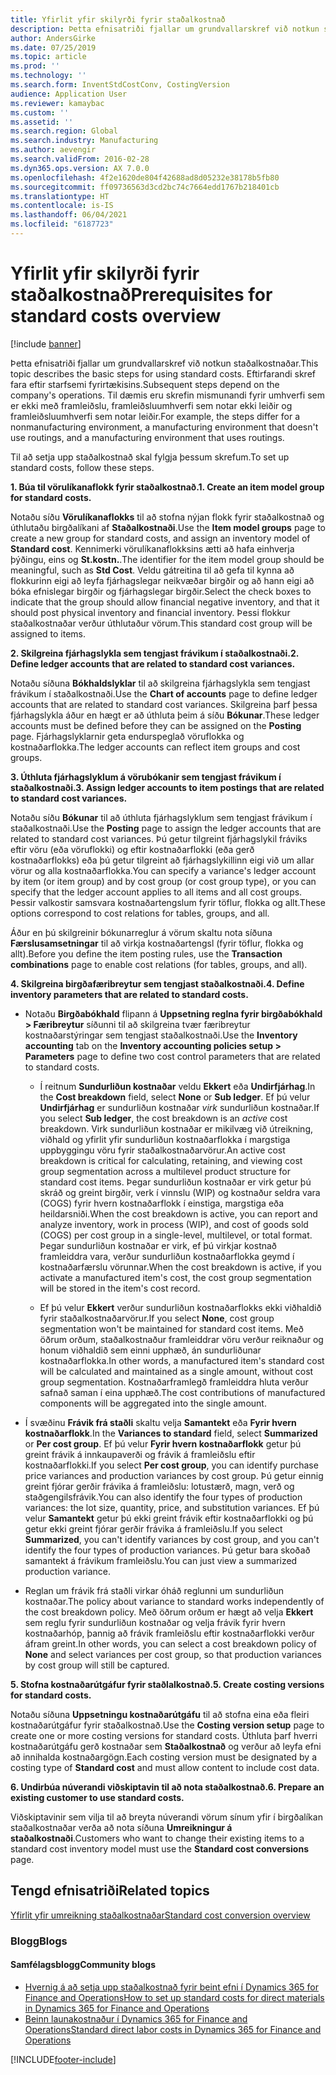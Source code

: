 ```yaml
---
title: Yfirlit yfir skilyrði fyrir staðalkostnað
description: Þetta efnisatriði fjallar um grundvallarskref við notkun staðalkostnaðar.
author: AndersGirke
ms.date: 07/25/2019
ms.topic: article
ms.prod: ''
ms.technology: ''
ms.search.form: InventStdCostConv, CostingVersion
audience: Application User
ms.reviewer: kamaybac
ms.custom: ''
ms.assetid: ''
ms.search.region: Global
ms.search.industry: Manufacturing
ms.author: aevengir
ms.search.validFrom: 2016-02-28
ms.dyn365.ops.version: AX 7.0.0
ms.openlocfilehash: 4f2e1620de804f42688ad8d05232e38178b5fb80
ms.sourcegitcommit: ff09736563d3cd2bc74c7664edd1767b218401cb
ms.translationtype: HT
ms.contentlocale: is-IS
ms.lasthandoff: 06/04/2021
ms.locfileid: "6187723"
---
```

# <a name="prerequisites-for-standard-costs-overview"></a><span data-ttu-id="a78e3-103">Yfirlit yfir skilyrði fyrir staðalkostnað</span><span class="sxs-lookup"><span data-stu-id="a78e3-103">Prerequisites for standard costs overview</span></span>

[!include [banner](../includes/banner.md)]

<span data-ttu-id="a78e3-104">Þetta efnisatriði fjallar um grundvallarskref við notkun staðalkostnaðar.</span><span class="sxs-lookup"><span data-stu-id="a78e3-104">This topic describes the basic steps for using standard costs.</span></span> <span data-ttu-id="a78e3-105">Eftirfarandi skref fara eftir starfsemi fyrirtækisins.</span><span class="sxs-lookup"><span data-stu-id="a78e3-105">Subsequent steps depend on the company's operations.</span></span> <span data-ttu-id="a78e3-106">Til dæmis eru skrefin mismunandi fyrir umhverfi sem er ekki með framleiðslu, framleiðsluumhverfi sem notar ekki leiðir og framleiðsluumhverfi sem notar leiðir.</span><span class="sxs-lookup"><span data-stu-id="a78e3-106">For example, the steps differ for a nonmanufacturing environment, a manufacturing environment that doesn't use routings, and a manufacturing environment that uses routings.</span></span> 

<span data-ttu-id="a78e3-107">Til að setja upp staðalkostnað skal fylgja þessum skrefum.</span><span class="sxs-lookup"><span data-stu-id="a78e3-107">To set up standard costs, follow these steps.</span></span>

<span data-ttu-id="a78e3-108">**1. Búa til vörulíkanaflokk fyrir staðalkostnað.**</span><span class="sxs-lookup"><span data-stu-id="a78e3-108">**1. Create an item model group for standard costs.**</span></span>

<span data-ttu-id="a78e3-109">Notaðu síðu **Vörulíkanaflokks** til að stofna nýjan flokk fyrir staðalkostnað og úthlutaðu birgðalíkani af **Staðalkostnaði**.</span><span class="sxs-lookup"><span data-stu-id="a78e3-109">Use the **Item model groups** page to create a new group for standard costs, and assign an inventory model of **Standard cost**.</span></span> <span data-ttu-id="a78e3-110">Kennimerki vörulíkanaflokksins ætti að hafa einhverja þýðingu, eins og **St.kostn.**.</span><span class="sxs-lookup"><span data-stu-id="a78e3-110">The identifier for the item model group should be meaningful, such as **Std Cost**.</span></span> <span data-ttu-id="a78e3-111">Veldu gátreitina til að gefa til kynna að flokkurinn eigi að leyfa fjárhagslegar neikvæðar birgðir og að hann eigi að bóka efnislegar birgðir og fjárhagslegar birgðir.</span><span class="sxs-lookup"><span data-stu-id="a78e3-111">Select the check boxes to indicate that the group should allow financial negative inventory, and that it should post physical inventory and financial inventory.</span></span> <span data-ttu-id="a78e3-112">Þessi flokkur staðalkostnaðar verður úthlutaður vörum.</span><span class="sxs-lookup"><span data-stu-id="a78e3-112">This standard cost group will be assigned to items.</span></span>

<span data-ttu-id="a78e3-113">**2. Skilgreina fjárhagslykla sem tengjast frávikum í staðalkostnaði.**</span><span class="sxs-lookup"><span data-stu-id="a78e3-113">**2. Define ledger accounts that are related to standard cost variances.**</span></span> 

<span data-ttu-id="a78e3-114">Notaðu síðuna **Bókhaldslyklar** til að skilgreina fjárhagslykla sem tengjast frávikum í staðalkostnaði.</span><span class="sxs-lookup"><span data-stu-id="a78e3-114">Use the **Chart of accounts** page to define ledger accounts that are related to standard cost variances.</span></span> <span data-ttu-id="a78e3-115">Skilgreina þarf þessa fjárhagslykla áður en hægt er að úthluta þeim á síðu **Bókunar**.</span><span class="sxs-lookup"><span data-stu-id="a78e3-115">These ledger accounts must be defined before they can be assigned on the **Posting** page.</span></span> <span data-ttu-id="a78e3-116">Fjárhagslyklarnir geta endurspeglað vöruflokka og kostnaðarflokka.</span><span class="sxs-lookup"><span data-stu-id="a78e3-116">The ledger accounts can reflect item groups and cost groups.</span></span>

<span data-ttu-id="a78e3-117">**3. Úthluta fjárhagslyklum á vörubókanir sem tengjast frávikum í staðalkostnaði.**</span><span class="sxs-lookup"><span data-stu-id="a78e3-117">**3. Assign ledger accounts to item postings that are related to standard cost variances.**</span></span> 

<span data-ttu-id="a78e3-118">Notaðu síðu **Bókunar** til að úthluta fjárhagslyklum sem tengjast frávikum í staðalkostnaði.</span><span class="sxs-lookup"><span data-stu-id="a78e3-118">Use the **Posting** page to assign the ledger accounts that are related to standard cost variances.</span></span> <span data-ttu-id="a78e3-119">Þú getur tilgreint fjárhagslykil fráviks eftir vöru (eða vöruflokki) og eftir kostnaðarflokki (eða gerð kostnaðarflokks) eða þú getur tilgreint að fjárhagslykillinn eigi við um allar vörur og alla kostnaðarflokka.</span><span class="sxs-lookup"><span data-stu-id="a78e3-119">You can specify a variance's ledger account by item (or item group) and by cost group (or cost group type), or you can specify that the ledger account applies to all items and all cost groups.</span></span> <span data-ttu-id="a78e3-120">Þessir valkostir samsvara kostnaðartengslum fyrir töflur, flokka og allt.</span><span class="sxs-lookup"><span data-stu-id="a78e3-120">These options correspond to cost relations for tables, groups, and all.</span></span> 

<span data-ttu-id="a78e3-121">Áður en þú skilgreinir bókunarreglur á vörum skaltu nota síðuna **Færslusamsetningar** til að virkja kostnaðartengsl (fyrir töflur, flokka og allt).</span><span class="sxs-lookup"><span data-stu-id="a78e3-121">Before you define the item posting rules, use the **Transaction combinations** page to enable cost relations (for tables, groups, and all).</span></span>

<span data-ttu-id="a78e3-122">**4. Skilgreina birgðafæribreytur sem tengjast staðalkostnaði.**</span><span class="sxs-lookup"><span data-stu-id="a78e3-122">**4. Define inventory parameters that are related to standard costs.**</span></span> 

-  <span data-ttu-id="a78e3-123">Notaðu **Birgðabókhald** flipann á **Uppsetning reglna fyrir birgðabókhald > Færibreytur** síðunni til að skilgreina tvær færibreytur kostnaðarstýringar sem tengjast staðalkostnaði.</span><span class="sxs-lookup"><span data-stu-id="a78e3-123">Use the **Inventory accounting** tab on the **Inventory accounting policies setup > Parameters** page to define two cost control parameters that are related to standard costs.</span></span>

    -  <span data-ttu-id="a78e3-124">Í reitnum **Sundurliðun kostnaðar** veldu **Ekkert** eða **Undirfjárhag**.</span><span class="sxs-lookup"><span data-stu-id="a78e3-124">In the **Cost breakdown** field, select **None** or **Sub ledger**.</span></span> <span data-ttu-id="a78e3-125">Ef þú velur **Undirfjárhag** er sundurliðun kostnaðar *virk* sundurliðun kostnaðar.</span><span class="sxs-lookup"><span data-stu-id="a78e3-125">If you select **Sub ledger**, the cost breakdown is an *active* cost breakdown.</span></span> <span data-ttu-id="a78e3-126">Virk sundurliðun kostnaðar er mikilvæg við útreikning, viðhald og yfirlit yfir sundurliðun kostnaðarflokka í margstiga uppbyggingu vöru fyrir staðalkostnaðarvörur.</span><span class="sxs-lookup"><span data-stu-id="a78e3-126">An active cost breakdown is critical for calculating, retaining, and viewing cost group segmentation across a multilevel product structure for standard cost items.</span></span> <span data-ttu-id="a78e3-127">Þegar sundurliðun kostnaðar er virk getur þú skráð og greint birgðir, verk í vinnslu (WIP) og kostnaður seldra vara (COGS) fyrir hvern kostnaðarflokk í einstiga, margstiga eða heildarsniði.</span><span class="sxs-lookup"><span data-stu-id="a78e3-127">When the cost breakdown is active, you can report and analyze inventory, work in process (WIP), and cost of goods sold (COGS) per cost group in a single-level, multilevel, or total format.</span></span> <span data-ttu-id="a78e3-128">Þegar sundurliðun kostnaðar er virk, ef þú virkjar kostnað framleiddra vara, verður sundurliðun kostnaðarflokka geymd í kostnaðarfærslu vörunnar.</span><span class="sxs-lookup"><span data-stu-id="a78e3-128">When the cost breakdown is active, if you activate a manufactured item's cost, the cost group segmentation will be stored in the item's cost record.</span></span> 

    -  <span data-ttu-id="a78e3-129">Ef þú velur **Ekkert** verður sundurliðun kostnaðarflokks ekki viðhaldið fyrir staðalkostnaðarvörur.</span><span class="sxs-lookup"><span data-stu-id="a78e3-129">If you select **None**, cost group segmentation won't be maintained for standard cost items.</span></span> <span data-ttu-id="a78e3-130">Með öðrum orðum, staðalkostnaður framleiddrar vöru verður reiknaður og honum viðhaldið sem einni upphæð, án sundurliðunar kostnaðarflokka.</span><span class="sxs-lookup"><span data-stu-id="a78e3-130">In other words, a manufactured item's standard cost will be calculated and maintained as a single amount, without cost group segmentation.</span></span> <span data-ttu-id="a78e3-131">Kostnaðarframlegð framleiddra hluta verður safnað saman í eina upphæð.</span><span class="sxs-lookup"><span data-stu-id="a78e3-131">The cost contributions of manufactured components will be aggregated into the single amount.</span></span>

-  <span data-ttu-id="a78e3-132">Í svæðinu **Frávik frá staðli** skaltu velja **Samantekt** eða **Fyrir hvern kostnaðarflokk**.</span><span class="sxs-lookup"><span data-stu-id="a78e3-132">In the **Variances to standard** field, select **Summarized** or **Per cost group**.</span></span> <span data-ttu-id="a78e3-133">Ef þú velur **Fyrir hvern kostnaðarflokk** getur þú greint frávik á innkaupaverði og frávik á framleiðslu eftir kostnaðarflokki.</span><span class="sxs-lookup"><span data-stu-id="a78e3-133">If you select **Per cost group**, you can identify purchase price variances and production variances by cost group.</span></span> <span data-ttu-id="a78e3-134">Þú getur einnig greint fjórar gerðir frávika á framleiðslu: lotustærð, magn, verð og staðgengilsfrávik.</span><span class="sxs-lookup"><span data-stu-id="a78e3-134">You can also identify the four types of production variances: the lot size, quantity, price, and substitution variances.</span></span> <span data-ttu-id="a78e3-135">Ef þú velur **Samantekt** getur þú ekki greint frávik eftir kostnaðarflokki og þú getur ekki greint fjórar gerðir frávika á framleiðslu.</span><span class="sxs-lookup"><span data-stu-id="a78e3-135">If you select **Summarized**, you can't identify variances by cost group, and you can't identify the four types of production variances.</span></span> <span data-ttu-id="a78e3-136">Þú getur bara skoðað samantekt á frávikum framleiðslu.</span><span class="sxs-lookup"><span data-stu-id="a78e3-136">You can just view a summarized production variance.</span></span>

-  <span data-ttu-id="a78e3-137">Reglan um frávik frá staðli virkar óháð reglunni um sundurliðun kostnaðar.</span><span class="sxs-lookup"><span data-stu-id="a78e3-137">The policy about variance to standard works independently of the cost breakdown policy.</span></span> <span data-ttu-id="a78e3-138">Með öðrum orðum er hægt að velja **Ekkert** sem reglu fyrir sundurliðun kostnaðar og velja frávik fyrir hvern kostnaðarhóp, þannig að frávik framleiðslu eftir kostnaðarflokki verður áfram greint.</span><span class="sxs-lookup"><span data-stu-id="a78e3-138">In other words, you can select a cost breakdown policy of **None** and select variances per cost group, so that production variances by cost group will still be captured.</span></span>

<span data-ttu-id="a78e3-139">**5. Stofna kostnaðarútgáfur fyrir staðlalkostnað.**</span><span class="sxs-lookup"><span data-stu-id="a78e3-139">**5. Create costing versions for standard costs.**</span></span> 

<span data-ttu-id="a78e3-140">Notaðu síðuna **Uppsetningu kostnaðarútgáfu** til að stofna eina eða fleiri kostnaðarútgáfur fyrir staðalkostnað.</span><span class="sxs-lookup"><span data-stu-id="a78e3-140">Use the **Costing version setup** page to create one or more costing versions for standard costs.</span></span> <span data-ttu-id="a78e3-141">Úthluta þarf hverri kostnaðarútgáfu gerð kostnaðar sem **Staðalkostnað** og verður að leyfa efni að innihalda kostnaðargögn.</span><span class="sxs-lookup"><span data-stu-id="a78e3-141">Each costing version must be designated by a costing type of **Standard cost** and must allow content to include cost data.</span></span>

<span data-ttu-id="a78e3-142">**6. Undirbúa núverandi viðskiptavin til að nota staðalkostnað.**</span><span class="sxs-lookup"><span data-stu-id="a78e3-142">**6. Prepare an existing customer to use standard costs.**</span></span> 

<span data-ttu-id="a78e3-143">Viðskiptavinir sem vilja til að breyta núverandi vörum sínum yfir í birgðalíkan staðalkostnaðar verða að nota síðuna **Umreikningur á staðalkostnaði**.</span><span class="sxs-lookup"><span data-stu-id="a78e3-143">Customers who want to change their existing items to a standard cost inventory model must use the **Standard cost conversions** page.</span></span>


## <a name="related-topics"></a><span data-ttu-id="a78e3-144">Tengd efnisatriði</span><span class="sxs-lookup"><span data-stu-id="a78e3-144">Related topics</span></span>

[<span data-ttu-id="a78e3-145">Yfirlit yfir umreikning staðalkostnaðar</span><span class="sxs-lookup"><span data-stu-id="a78e3-145">Standard cost conversion overview</span></span>](standard-cost-conversion-overview.md)

### <a name="blogs"></a><span data-ttu-id="a78e3-146">Blogg</span><span class="sxs-lookup"><span data-stu-id="a78e3-146">Blogs</span></span>

#### <a name="community-blogs"></a><span data-ttu-id="a78e3-147">Samfélagsblogg</span><span class="sxs-lookup"><span data-stu-id="a78e3-147">Community blogs</span></span>

- [<span data-ttu-id="a78e3-148">Hvernig á að setja upp staðalkostnað fyrir beint efni í Dynamics 365 for Finance and Operations</span><span class="sxs-lookup"><span data-stu-id="a78e3-148">How to set up standard costs for direct materials in Dynamics 365 for Finance and Operations</span></span>](https://financefunction.tech/2018/06/07/how-to-set-up-standard-costs-for-direct-materials-in-dynamics-365-for-finance-and-operations)
- [<span data-ttu-id="a78e3-149">Beinn launakostnaður í Dynamics 365 for Finance and Operations</span><span class="sxs-lookup"><span data-stu-id="a78e3-149">Standard direct labor costs in Dynamics 365 for Finance and Operations</span></span>](https://financefunction.tech/2018/07/16/standard-direct-labor-cost-in-dynamics-365-for-finance-and-operations)


[!INCLUDE[footer-include](../../includes/footer-banner.md)]